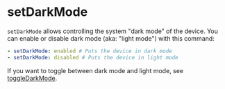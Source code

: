 # setDarkMode

`setDarkMode` allows controlling the system "dark mode" of the device. You can enable or disable dark mode (aka: "light mode") with this command:

```yaml
- setDarkMode: enabled # Puts the device in dark mode
- setDarkMode: disabled # Puts the device in light mode
```

If you want to toggle between dark mode and light mode, see [toggleDarkMode](./toggledarkmode.md).
